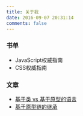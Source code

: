```yaml
---
title: 关于我
date: 2016-09-07 20:31:14
comments: false
---
```

### 书单
- JavaScript权威指南
- CSS权威指南

### 文章
- [基于类 vs 基于原型的语言](https://developer.mozilla.org/zh-CN/docs/Web/JavaScript/Guide/Details_of_the_Object_Model)
- [基于原型链的继承](https://developer.mozilla.org/zh-CN/docs/Web/JavaScript/Inheritance_and_the_prototype_chain)
